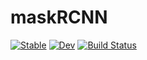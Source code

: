 # maskRCNN

[![Stable](https://img.shields.io/badge/docs-stable-blue.svg)](https://SvenDuve.github.io/maskRCNN.jl/stable/)
[![Dev](https://img.shields.io/badge/docs-dev-blue.svg)](https://SvenDuve.github.io/maskRCNN.jl/dev/)
[![Build Status](https://github.com/SvenDuve/maskRCNN.jl/actions/workflows/CI.yml/badge.svg?branch=main)](https://github.com/SvenDuve/maskRCNN.jl/actions/workflows/CI.yml?query=branch%3Amain)
